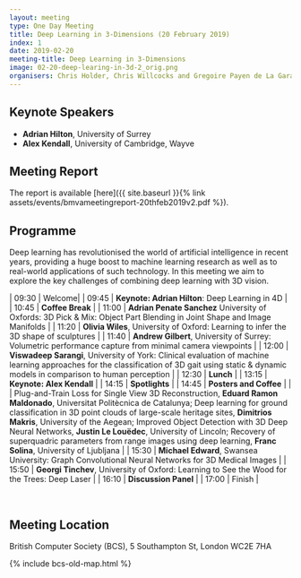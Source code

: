 ```yaml
---
layout: meeting
type: One Day Meeting
title: Deep Learning in 3-Dimensions (20 February 2019)
index: 1
date: 2019-02-20
meeting-title: Deep Learning in 3-Dimensions
image: 02-20-deep-learing-in-3d-2_orig.png
organisers: Chris Holder, Chris Willcocks and Gregoire Payen de La Garanderie​
---
```




## Keynote Speakers

- **Adrian Hilton**, University of Surrey
- **Alex Kendall**, University of Cambridge, Wayve

## Meeting Report

The report is available [here]({{ site.baseurl }}{% link assets/events/bmvameetingreport-20thfeb2019v2.pdf %}).

## Programme

Deep learning has revolutionised the world of artificial intelligence in recent years, providing a huge boost to machine learning research as well as to real-world applications of such technology. In this meeting we aim to explore the key challenges of combining deep learning with 3D vision.

| 09:30 | Welcome|
| 09:45 | **Keynote: Adrian Hilton**: Deep Learning in 4D |
| 10:45 | **Coffee Break** |
| 11:00 | **Adrian Penate Sanchez** University of Oxfords: 3D Pick & Mix: Object Part Blending in Joint Shape and Image Manifolds |
| 11:20 | **Olivia Wiles**, University of Oxford: Learning to infer the 3D shape of sculptures |
| 11:40 | **Andrew Gilbert**, University of Surrey: Volumetric performance capture from minimal camera viewpoints |
| 12:00 | **Viswadeep Sarangi**, University of York: Clinical evaluation of machine learning approaches for the classification of 3D gait using static & dynamic models in comparison to human perception |
| 12:30 | **Lunch** |
| 13:15 | **Keynote: Alex Kendall** |
| 14:15 | **Spotlights** |
| 14:45 | **Posters and Coffee** |
|  | Plug-and-Train Loss for Single View 3D Reconstruction, **Eduard Ramon Maldonado**, Universitat Politècnica de Catalunya; Deep learning for ground classification in 3D point clouds of large-scale heritage sites, **Dimitrios Makris**, University of the Aegean; Improved Object Detection with 3D Deep Neural Networks, **Justin Le Louëdec**, University of Lincoln; Recovery of superquadric parameters from range images using deep learning, **Franc Solina**, University of Ljubljana |
| 15:30 | **Michael Edward**, Swansea University: Graph Convolutional Neural Networks for 3D Medical Images |
| 15:50 | **Georgi Tinchev**, University of Oxford: Learning to See the Wood for the Trees: Deep Laser |
| 16:10 | **Discussion Panel** |
| 17:00 | Finish |

<br>

## Meeting Location

British Computer Society (BCS), 5 Southampton St, London WC2E 7HA

{% include bcs-old-map.html %}

